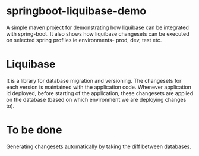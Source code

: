 # springboot-liquibase-demo

A simple maven project for demonstrating how liquibase can be integrated with spring-boot. It also shows how liquibase changesets
can be executed on selected spring profiles ie environments- prod, dev, test etc.


# Liquibase
It is a library for database migration and versioning. The changesets for each version is maintained with the application code. Whenever application id deployed, before starting of the application, these changesets are applied on the database
(based on which environment we are deploying changes to).

# To be done
Generating changesets automatically by taking the diff between databases.

